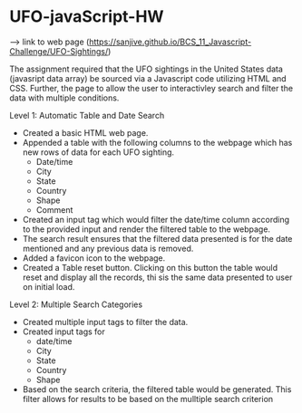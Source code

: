 # UFO-javaScript-HW 

--> link to web page (https://sanjive.github.io/BCS_11_Javascript-Challenge/UFO-Sightings/)

The assignment required that the UFO sightings in the United States data (javasript data array) be sourced via a Javascript code utilizing HTML and CSS. Further, the page to allow the user to interactivley search and filter the data with multiple conditions.

Level 1: Automatic Table and Date Search

- Created a basic HTML web page.
- Appended a table with the following columns to the webpage which has new rows of data for each UFO sighting.
    - Date/time
    - City
    - State
    - Country
    - Shape
    - Comment
- Created an input tag which would filter the date/time column according to the provided input and render the filtered table to the webpage.
- The search result ensures that the filtered data presented is for the date mentioned and any previous data is removed.
- Added a favicon icon to the webpage.
- Created a Table reset button. Clicking on this button the table would reset and display all the records, thi sis the same data presented to user on initial load.

Level 2: Multiple Search Categories
- Created multiple input tags to filter the data.
- Created input tags for 
    - date/time
    - City
    - State
    - Country
    - Shape
- Based on the search criteria, the filtered table would be generated. This filter allows for results to be based on the mulltiple search criterion
